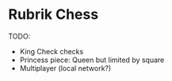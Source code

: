 # Rubrik Chess

TODO:

- King Check checks
- Princess piece: Queen but limited by square
- Multiplayer (local network?)
